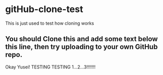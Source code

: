 # gitHub-clone-test
This is just used to test how cloning works

## You should Clone this and add some text below this line, then try uploading to your own GitHub repo.

Okay Yusei! TESTING TESTING 1...2...3!!!!!!!
